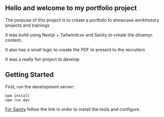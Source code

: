 ## Hello and welcome to my portfolio project
The porpuse of this project is to create a portfolio to showcase workhistory projects and trainings 

It was build using Nextjs + Tailwindcss and  Sanity to create the dinamyc content.

It also has a small logic to create the PDF to present to the recruiters

It was a really fun project to develop

## Getting Started

First, run the development server:

```
npm install 
npm run dev
```

[For Sanity](https://www.sanity.io/) follow the link in order to install the tools and configure.
